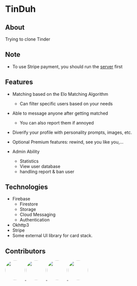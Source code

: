 # TinDuh
## About
Trying to clone Tinder

## Note
- To use Stripe payment, you should run the [server](https://github.com/OnlyUsePascal/TeenDuh-Stripe) first

## Features
- Matching based on the Elo Matching Algorithm
  - Can filter specific users based on your needs
- Able to message anyone after getting matched
  - You can also report them if annoyed
- Diverify your profile with personality prompts, images, etc.
- Optional Premium features: rewind, see you like you,...

- Admin Ability
  + Statistics
  + View user database
  + handling report & ban user

## Technologies
- Firebase 
  + Firestore
  + Storage
  + Cloud Messaging
  + Authentication 
- Okhttp3
- Stripe
- Some external UI library for card stack.

## Contributors
<a href="https://github.com/OnlyUsePascal/NeckFlex/graphs/contributors">
  <img width="64" height="64" style="border-radius: 50%;" src="https://avatars.githubusercontent.com/u/62138004?v=4" alt="">
  <img width="64" height="64" style="border-radius: 50%;" src="https://avatars.githubusercontent.com/u/17351940?v=4" alt="">
  <img width="64" height="64" style="border-radius: 50%;" src="https://avatars.githubusercontent.com/u/68006452?v=4" alt="">
  <img width="64" height="64" style="border-radius: 50%;" src="https://avatars.githubusercontent.com/u/100990206?v=4" alt="">

